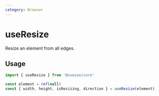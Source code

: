 ```yaml
---
category: Browser
---
```


# useResize

Resize an element from all edges.

## Usage

```ts
import { useResize } from '@vueuse/core'

const element = ref(null)
const { width, height, isResizing, direction } = useResize(element)
```
